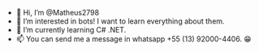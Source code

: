 - 👋 Hi, I’m @Matheus2798
- 👀 I’m interested in bots! I want to learn everything about them.
- 🌱 I’m currently learning C# .NET.
- 📫 You can send me a message in whatsapp +55 (13) 92000-4406. 😁 


